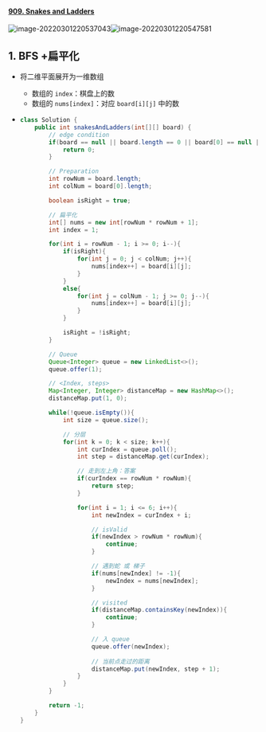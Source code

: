 #### [909. Snakes and Ladders](https://leetcode-cn.com/problems/snakes-and-ladders/)

![image-20220301220537043](https://raw.githubusercontent.com/TWDH/Leetcode-From-Zero/pictures/img/image-20220301220537043.png)![image-20220301220547581](https://raw.githubusercontent.com/TWDH/Leetcode-From-Zero/pictures/img/image-20220301220547581.png)

## 1. BFS +扁平化

- 将二维平面展开为一维数组

  - 数组的 `index`：棋盘上的数
  - 数组的 `nums[index]`：对应 `board[i][j]` 中的数

- ```java
  class Solution {
      public int snakesAndLadders(int[][] board) {
          // edge condition
          if(board == null || board.length == 0 || board[0] == null || board[0].length == 0){
              return 0;
          }
  
          // Preparation
          int rowNum = board.length;
          int colNum = board[0].length;
  
          boolean isRight = true;
  
          // 扁平化
          int[] nums = new int[rowNum * rowNum + 1];
          int index = 1;
  
          for(int i = rowNum - 1; i >= 0; i--){
              if(isRight){
                  for(int j = 0; j < colNum; j++){
                      nums[index++] = board[i][j];
                  }
              }
              else{
                  for(int j = colNum - 1; j >= 0; j--){
                      nums[index++] = board[i][j];
                  }
              }
  
              isRight = !isRight;
          }
  
          // Queue
          Queue<Integer> queue = new LinkedList<>();
          queue.offer(1);
  
          // <Index, steps>
          Map<Integer, Integer> distanceMap = new HashMap<>();
          distanceMap.put(1, 0);
  
          while(!queue.isEmpty()){
              int size = queue.size();
  
              // 分层
              for(int k = 0; k < size; k++){
                  int curIndex = queue.poll();
                  int step = distanceMap.get(curIndex);
  
                  // 走到左上角：答案
                  if(curIndex == rowNum * rowNum){
                      return step;
                  }
  
                  for(int i = 1; i <= 6; i++){
                      int newIndex = curIndex + i;
  
                      // isValid
                      if(newIndex > rowNum * rowNum){
                          continue;
                      }
  
                      // 遇到蛇 或 梯子
                      if(nums[newIndex] != -1){
                          newIndex = nums[newIndex];
                      }
  
                      // visited
                      if(distanceMap.containsKey(newIndex)){
                          continue;
                      }
  
                      // 入 queue
                      queue.offer(newIndex);
                      
                      // 当前点走过的距离
                      distanceMap.put(newIndex, step + 1);
                  }
              }
          }
  
          return -1;
      }
  }
  ```

